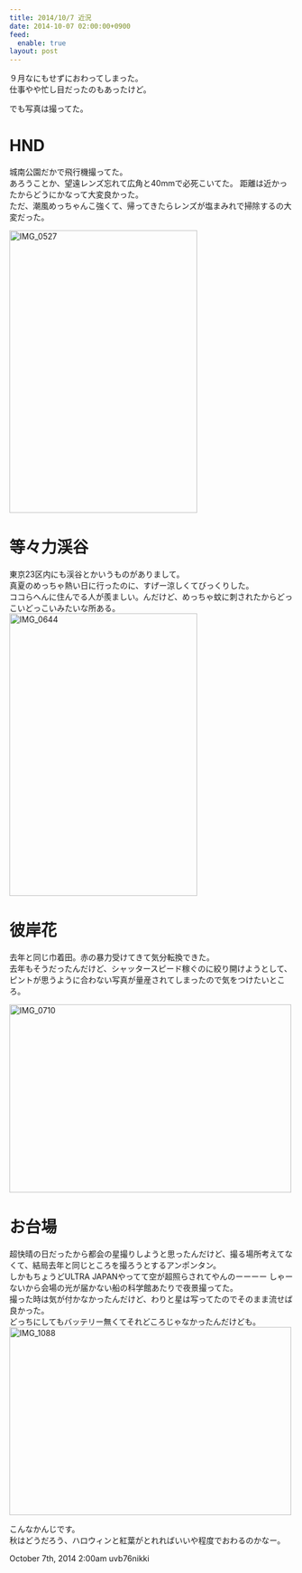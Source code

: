 ```yaml
---
title: 2014/10/7 近況
date: 2014-10-07 02:00:00+0900
feed:
  enable: true
layout: post
---
```

<p>      ９月なにもせずにおわってしまった。<br>      仕事やや忙し目だったのもあったけど。    </p>    <p>でも写真は撮ってた。</p>    <h1>HND</h1>    <p>      城南公園だかで飛行機撮ってた。<br>      あろうことか、望遠レンズ忘れて広角と40mmで必死こいてた。      距離は近かったからどうにかなって大変良かった。<br>      ただ、潮風めっちゃんこ強くて、帰ってきたらレンズが塩まみれで掃除するの大変だった。    </p>    <p>      <a href="https://www.flickr.com/photos/56290428@N06/14885084834" title="IMG_0527 by ikaruga iura, on Flickr" target="_blank"><img src="https://farm4.staticflickr.com/3909/14885084834_0cfb5afb11.jpg" width="333" height="500" alt="IMG_0527"></a>    </p>    <h1>等々力渓谷</h1>    <p>      東京23区内にも渓谷とかいうものがありまして。<br>      真夏のめっちゃ熱い日に行ったのに、すげー涼しくてびっくりした。<br>      ココらへんに住んでる人が羨ましい。んだけど、めっちゃ蚊に刺されたからどっこいどっこいみたいな所ある。      <a href="https://www.flickr.com/photos/56290428@N06/15135436408" title="IMG_0644 by ikaruga iura, on Flickr" target="_blank"><img src="https://farm4.staticflickr.com/3890/15135436408_faba468e56.jpg" width="333" height="500" alt="IMG_0644"></a>    </p>    <h1>彼岸花</h1>    <p>      去年と同じ巾着田。赤の暴力受けてきて気分転換できた。<br>      去年もそうだったんだけど、シャッタースピード稼ぐのに絞り開けようとして、ピントが思うように合わない写真が量産されてしまったので気をつけたいところ。    </p>    <p>      <a href="https://www.flickr.com/photos/56290428@N06/15135285499" title="IMG_0710 by ikaruga iura, on Flickr" target="_blank"><img src="https://farm6.staticflickr.com/5593/15135285499_1c15270c9c.jpg" width="500" height="333" alt="IMG_0710"></a>    </p>    <h1>お台場</h1>    <p>      超快晴の日だったから都会の星撮りしようと思ったんだけど、撮る場所考えてなくて、結局去年と同じところを撮ろうとするアンポンタン。<br>      しかもちょうどULTRA JAPANやってて空が超照らされてやんのーーーー      しゃーないから会場の光が届かない船の科学館あたりで夜景撮ってた。<br>      撮った時は気が付かなかったんだけど、わりと星は写ってたのでそのまま流せば良かった。<br>      どっちにしてもバッテリー無くてそれどころじゃなかったんだけども。<br><a href="https://www.flickr.com/photos/56290428@N06/15225523487" title="IMG_1088 by ikaruga iura, on Flickr" target="_blank"><img src="https://farm3.staticflickr.com/2947/15225523487_7ce0b93054.jpg" width="500" height="333" alt="IMG_1088"></a>    </p>    <p>      こんなかんじです。<br>      秋はどうだろう、ハロウィンと紅葉がとれればいいや程度でおわるのかなー。    </p>    <div id="footer">      <span id="timestamp"> October 7th, 2014 2:00am </span>      <span class="tag">uvb76nikki</span>    </div>
